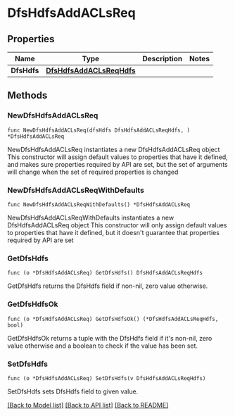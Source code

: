 # DfsHdfsAddACLsReq

## Properties

Name | Type | Description | Notes
------------ | ------------- | ------------- | -------------
**DfsHdfs** | [**DfsHdfsAddACLsReqHdfs**](DfsHdfsAddACLsReqHdfs.md) |  | 

## Methods

### NewDfsHdfsAddACLsReq

`func NewDfsHdfsAddACLsReq(dfsHdfs DfsHdfsAddACLsReqHdfs, ) *DfsHdfsAddACLsReq`

NewDfsHdfsAddACLsReq instantiates a new DfsHdfsAddACLsReq object
This constructor will assign default values to properties that have it defined,
and makes sure properties required by API are set, but the set of arguments
will change when the set of required properties is changed

### NewDfsHdfsAddACLsReqWithDefaults

`func NewDfsHdfsAddACLsReqWithDefaults() *DfsHdfsAddACLsReq`

NewDfsHdfsAddACLsReqWithDefaults instantiates a new DfsHdfsAddACLsReq object
This constructor will only assign default values to properties that have it defined,
but it doesn't guarantee that properties required by API are set

### GetDfsHdfs

`func (o *DfsHdfsAddACLsReq) GetDfsHdfs() DfsHdfsAddACLsReqHdfs`

GetDfsHdfs returns the DfsHdfs field if non-nil, zero value otherwise.

### GetDfsHdfsOk

`func (o *DfsHdfsAddACLsReq) GetDfsHdfsOk() (*DfsHdfsAddACLsReqHdfs, bool)`

GetDfsHdfsOk returns a tuple with the DfsHdfs field if it's non-nil, zero value otherwise
and a boolean to check if the value has been set.

### SetDfsHdfs

`func (o *DfsHdfsAddACLsReq) SetDfsHdfs(v DfsHdfsAddACLsReqHdfs)`

SetDfsHdfs sets DfsHdfs field to given value.



[[Back to Model list]](../README.md#documentation-for-models) [[Back to API list]](../README.md#documentation-for-api-endpoints) [[Back to README]](../README.md)


